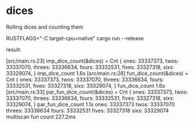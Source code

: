 # dices
Rolling dices and counting them

RUSTFLAGS="-C target-cpu=native" cargo run --release

result:

[src/main.rs:23] imp_dice_count(&dices) = Cnt {
    ones: 33337373,
    twos: 33337070,
    threes: 33336634,
    fours: 33332531,
    fives: 33327318,
    sixs: 33329074,
}
imp_dice_count 1.6s
[src/main.rs:28] fun_dice_count(&dices) = Cnt {
    ones: 33337373,
    twos: 33337070,
    threes: 33336634,
    fours: 33332531,
    fives: 33327318,
    sixs: 33329074,
}
fun_dice_count 1.6s
[src/main.rs:33] par_fun_dice_count(&dices) = Cnt {
    ones: 33337373,
    twos: 33337070,
    threes: 33336634,
    fours: 33332531,
    fives: 33327318,
    sixs: 33329074,
}
par_fun_dice_count 1.1s
ones: 33337373
twos: 33337070
threes: 33336634
fours: 33332531
fives: 33327318
sixs: 33329074
multiscan fun count 227.2ms